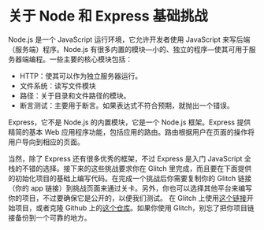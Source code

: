 # 关于 Node 和 Express 基础挑战

Node.js 是一个 JavaScript 运行环境，它允许开发者使用 JavaScript 来写后端（服务端）程序。Node.js 有很多内置的模块—小的、独立的程序—使其可用于服务器端编程。一些主要的核心模块包括：

- HTTP：使其可以作为独立服务器运行。
- 文件系统：读写文件模块
- 路径：关于目录和文件路径的模块。
- 断言测试：主要用于断言。如果表达式不符合预期，就抛出一个错误。

Express，它不是 Node.js 的内置模块，它是一个 Node.js 框架。Express 提供精简的基本 Web 应用程序功能，包括应用的路由。路由根据用户在页面的操作将用户导向到相应的页面。

当然，除了 Express 还有很多优秀的框架，不过 Express 是入门 JavaScript 全栈的不错的选择。接下来的这些挑战要求你在 Glitch 里完成，而且要在下面提供的初始化项目的基础上编写代码。在完成一个挑战后你需要复制你的 Glitch 链接（你的 app 链接）到挑战页面来通过关卡。另外，你也可以选择其他平台来编写你的项目，不过要确保它是公开的，以便我们测试。
在 Glitch 上使用[这个链接](https://glitch.com/#!/import/github/freeCodeCamp/boilerplate-express/)开始项目，或者克隆 Github 上的[这个仓库](https://github.com/freeCodeCamp/boilerplate-express/)。如果你使用 Glitch，别忘了把你项目链接备份到一个可靠的地方。
